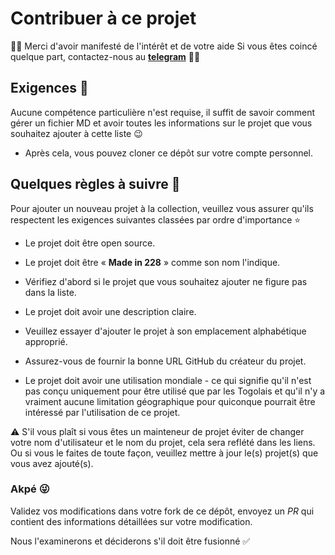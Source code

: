 # Contribuer à ce projet

👋🏽 Merci d'avoir manifesté de l'intérêt et de votre aide Si vous êtes coincé quelque part, contactez-nous au **[telegram]()** 🤙🏾

## Exigences 🎯

Aucune compétence particulière n'est requise, il suffit de savoir comment gérer un fichier MD et avoir toutes les informations sur le projet que vous souhaitez ajouter à cette liste 😉

* Après cela, vous pouvez cloner ce dépôt sur votre compte personnel.


## Quelques règles à suivre 📌

Pour ajouter un nouveau projet à la collection, veuillez vous assurer qu'ils respectent les exigences suivantes classées par ordre d'importance ⭐

* Le projet doit être open source.

* Le projet doit être « **Made in 228** » comme son nom l'indique.

* Vérifiez d'abord si le projet que vous souhaitez ajouter ne figure pas dans la liste.

* Le projet doit avoir une description claire.

* Veuillez essayer d'ajouter le projet à son emplacement alphabétique approprié.

* Assurez-vous de fournir la bonne URL GitHub du créateur du projet.

* Le projet doit avoir une utilisation mondiale - ce qui signifie qu'il n'est pas conçu uniquement pour être utilisé que par les Togolais et qu'il n'y a vraiment aucune limitation géographique pour quiconque pourrait être intéressé par l'utilisation de ce projet.


⚠️ S'il vous plaît si vous êtes un mainteneur de projet éviter de changer votre nom d'utilisateur et le nom du projet, cela sera reflété dans les liens. Ou si vous le faites de toute façon, veuillez mettre à jour le(s) projet(s) que vous avez ajouté(s).

### Akpé 😜

Validez vos modifications dans votre fork de ce dépôt, envoyez un *PR* qui contient des informations détaillées sur votre modification. 

Nous l'examinerons et déciderons s'il doit être fusionné ✅